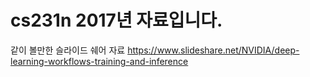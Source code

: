 # cs231n 2017년 자료입니다.

같이 볼만한 슬라이드 쉐어 자료
https://www.slideshare.net/NVIDIA/deep-learning-workflows-training-and-inference
